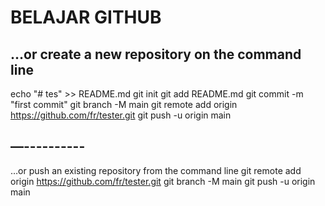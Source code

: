 # BELAJAR GITHUB

## …or create a new repository on the command line
echo "# tes" >> README.md
git init
git add README.md
git commit -m "first commit"
git branch -M main
git remote add origin https://github.com/fr/tester.git
git push -u origin main

## —----------
…or push an existing repository from the command line
git remote add origin https://github.com/fr/tester.git
git branch -M main
git push -u origin main
